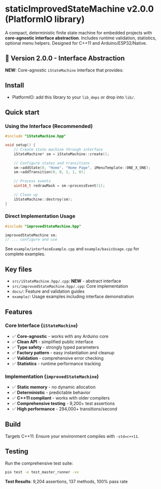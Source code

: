 # staticImprovedStateMachine v2.0.0 (PlatformIO library)

A compact, deterministic finite state machine for embedded projects with **core-agnostic interface abstraction**. Includes runtime validation, statistics, optional menu helpers. Designed for C++11 and Arduino/ESP32/Native.

## 🚀 Version 2.0.0 - Interface Abstraction

**NEW**: Core-agnostic `iStateMachine` interface that provides:

## Install

- PlatformIO: add this library to your `lib_deps` or drop into `lib/`.

## Quick start

### Using the Interface (Recommended)
```cpp
#include "iStateMachine.hpp"

void setup() {
    // Create state machine through interface
    iStateMachine* sm = iStateMachine::create();
    
    // Configure states and transitions
    sm->addState(0, "Home", "Home Page", iMenuTemplate::ONE_X_ONE);
    sm->addTransition(0, 0, 1, 1, 0);
    
    // Process events
    uint16_t redrawMask = sm->processEvent(1);
    
    // Clean up
    iStateMachine::destroy(sm);
}
```

### Direct Implementation Usage
```cpp
#include "improvedStateMachine.hpp"

improvedStateMachine sm;
// ... configure and use
```

See `example/interfaceExample.cpp` and `example/basicUsage.cpp` for complete examples.

## Key files

- `src/iStateMachine.hpp/.cpp`: **NEW** - abstract interface
- `src/improvedStateMachine.hpp/.cpp`: Core implementation
- `docs/`: Feature and validation guides
- `example/`: Usage examples including interface demonstration

## Features

### Core Interface (`iStateMachine`)
- ✅ **Core-agnostic** - works with any Arduino core
- ✅ **Clean API** - simplified public interface
- ✅ **Type safety** - strongly typed parameters
- ✅ **Factory pattern** - easy instantiation and cleanup
- ✅ **Validation** - comprehensive error checking
- ✅ **Statistics** - runtime performance tracking

### Implementation (`improvedStateMachine`)
- ✅ **Static memory** - no dynamic allocation
- ✅ **Deterministic** - predictable behavior
- ✅ **C++11 compliant** - works with older compilers
- ✅ **Comprehensive testing** - 9,200+ test assertions
- ✅ **High performance** - 294,000+ transitions/second

## Build

Targets C++11. Ensure your environment compiles with `-std=c++11`.

## Testing

Run the comprehensive test suite:
```bash
pio test -e test_master_runner -vv
```

**Test Results**: 9,204 assertions, 137 methods, 100% pass rate


